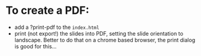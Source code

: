 # To create a PDF:

- add a ?print-pdf to the `index.html`
- print (not export!) the slides into PDF, setting the slide orientation to landscape. Better to do that on a chrome based browser, the print dialog is good for this...

 
